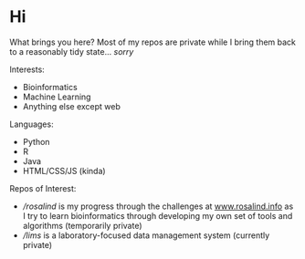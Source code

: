 <h1>Hi</h1>

What brings you here? Most of my repos are private while I bring them back to a reasonably tidy state... *sorry*

Interests:
- Bioinformatics
- Machine Learning
- Anything else except web

Languages:
- Python
- R
- Java
- HTML/CSS/JS (kinda)

Repos of Interest:
- */rosalind* is my progress through the challenges at www.rosalind.info as I try to learn bioinformatics through developing my own set of tools and algorithms (temporarily private)
- */lims* is a laboratory-focused data management system (currently private)

<!---
dancooper37/dancooper37 is a ✨ special ✨ repository because its `README.md` (this file) appears on your GitHub profile.
You can click the Preview link to take a look at your changes.
--->
